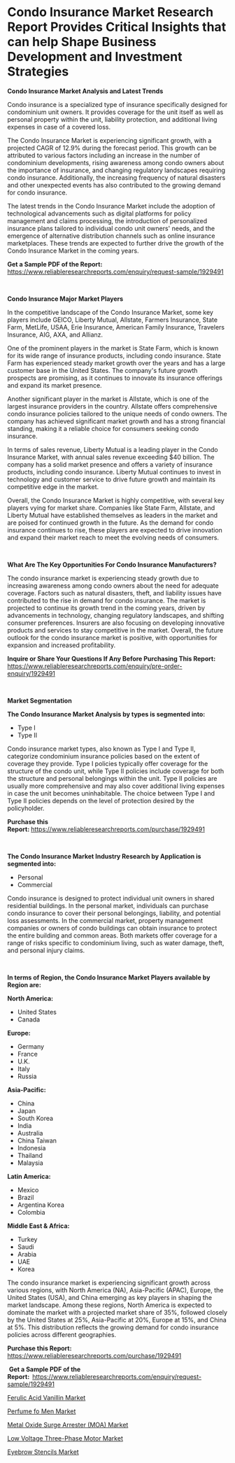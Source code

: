 <p><h1>Condo Insurance Market Research Report Provides Critical Insights that can help Shape Business Development and Investment Strategies</h1></p><p><strong>Condo Insurance Market Analysis and Latest Trends</strong></p>
<p><p>Condo insurance is a specialized type of insurance specifically designed for condominium unit owners. It provides coverage for the unit itself as well as personal property within the unit, liability protection, and additional living expenses in case of a covered loss.</p><p>The Condo Insurance Market is experiencing significant growth, with a projected CAGR of 12.9% during the forecast period. This growth can be attributed to various factors including an increase in the number of condominium developments, rising awareness among condo owners about the importance of insurance, and changing regulatory landscapes requiring condo insurance. Additionally, the increasing frequency of natural disasters and other unexpected events has also contributed to the growing demand for condo insurance.</p><p>The latest trends in the Condo Insurance Market include the adoption of technological advancements such as digital platforms for policy management and claims processing, the introduction of personalized insurance plans tailored to individual condo unit owners' needs, and the emergence of alternative distribution channels such as online insurance marketplaces. These trends are expected to further drive the growth of the Condo Insurance Market in the coming years.</p></p>
<p><strong>Get a Sample PDF of the Report:&nbsp;</strong> <a href="https://www.reliableresearchreports.com/enquiry/request-sample/1929491">https://www.reliableresearchreports.com/enquiry/request-sample/1929491</a></p>
<p>&nbsp;</p>
<p><strong>Condo Insurance Major Market Players</strong></p>
<p><p>In the competitive landscape of the Condo Insurance Market, some key players include GEICO, Liberty Mutual, Allstate, Farmers Insurance, State Farm, MetLife, USAA, Erie Insurance, American Family Insurance, Travelers Insurance, AIG, AXA, and Allianz.</p><p>One of the prominent players in the market is State Farm, which is known for its wide range of insurance products, including condo insurance. State Farm has experienced steady market growth over the years and has a large customer base in the United States. The company's future growth prospects are promising, as it continues to innovate its insurance offerings and expand its market presence.</p><p>Another significant player in the market is Allstate, which is one of the largest insurance providers in the country. Allstate offers comprehensive condo insurance policies tailored to the unique needs of condo owners. The company has achieved significant market growth and has a strong financial standing, making it a reliable choice for consumers seeking condo insurance.</p><p>In terms of sales revenue, Liberty Mutual is a leading player in the Condo Insurance Market, with annual sales revenue exceeding $40 billion. The company has a solid market presence and offers a variety of insurance products, including condo insurance. Liberty Mutual continues to invest in technology and customer service to drive future growth and maintain its competitive edge in the market.</p><p>Overall, the Condo Insurance Market is highly competitive, with several key players vying for market share. Companies like State Farm, Allstate, and Liberty Mutual have established themselves as leaders in the market and are poised for continued growth in the future. As the demand for condo insurance continues to rise, these players are expected to drive innovation and expand their market reach to meet the evolving needs of consumers.</p></p>
<p>&nbsp;</p>
<p><strong>What Are The Key Opportunities For Condo Insurance Manufacturers?</strong></p>
<p><p>The condo insurance market is experiencing steady growth due to increasing awareness among condo owners about the need for adequate coverage. Factors such as natural disasters, theft, and liability issues have contributed to the rise in demand for condo insurance. The market is projected to continue its growth trend in the coming years, driven by advancements in technology, changing regulatory landscapes, and shifting consumer preferences. Insurers are also focusing on developing innovative products and services to stay competitive in the market. Overall, the future outlook for the condo insurance market is positive, with opportunities for expansion and increased profitability.</p></p>
<p><strong>Inquire or Share Your Questions If Any Before Purchasing This Report:</strong> <a href="https://www.reliableresearchreports.com/enquiry/pre-order-enquiry/1929491">https://www.reliableresearchreports.com/enquiry/pre-order-enquiry/1929491</a></p>
<p>&nbsp;</p>
<p><strong>Market Segmentation</strong></p>
<p><strong>The Condo Insurance Market Analysis by types is segmented into:</strong></p>
<p><ul><li>Type I</li><li>Type II</li></ul></p>
<p><p>Condo insurance market types, also known as Type I and Type II, categorize condominium insurance policies based on the extent of coverage they provide. Type I policies typically offer coverage for the structure of the condo unit, while Type II policies include coverage for both the structure and personal belongings within the unit. Type II policies are usually more comprehensive and may also cover additional living expenses in case the unit becomes uninhabitable. The choice between Type I and Type II policies depends on the level of protection desired by the policyholder.</p></p>
<p><strong>Purchase this Report:&nbsp;</strong><a href="https://www.reliableresearchreports.com/purchase/1929491">https://www.reliableresearchreports.com/purchase/1929491</a></p>
<p>&nbsp;</p>
<p><strong>The Condo Insurance Market Industry Research by Application is segmented into:</strong></p>
<p><ul><li>Personal</li><li>Commercial</li></ul></p>
<p><p>Condo insurance is designed to protect individual unit owners in shared residential buildings. In the personal market, individuals can purchase condo insurance to cover their personal belongings, liability, and potential loss assessments. In the commercial market, property management companies or owners of condo buildings can obtain insurance to protect the entire building and common areas. Both markets offer coverage for a range of risks specific to condominium living, such as water damage, theft, and personal injury claims.</p></p>
<p>&nbsp;</p>
<p><strong>In terms of Region, the Condo Insurance Market Players available by Region are:</strong></p>
<p>
    <p> <strong> North America: </strong>
        <ul>
            <li>United States</li>
            <li>Canada</li>
        </ul>
        </p> 
    <p> <strong> Europe: </strong>
        <ul>
            <li>Germany</li>
            <li>France</li>
            <li>U.K.</li>
            <li>Italy</li>
            <li>Russia</li>
        </ul>
        </p> 
    <p> <strong> Asia-Pacific: </strong>
        <ul>
            <li>China</li>
            <li>Japan</li>
            <li>South Korea</li>
            <li>India</li>
            <li>Australia</li>
            <li>China Taiwan</li>
            <li>Indonesia</li>
            <li>Thailand</li>
            <li>Malaysia</li>
        </ul>
        </p> 
    <p> <strong> Latin America: </strong>
        <ul>
            <li>Mexico</li>
            <li>Brazil</li>
            <li>Argentina Korea</li>
            <li>Colombia</li>
        </ul>
        </p> 
    <p> <strong> Middle East & Africa: </strong>
        <ul>
            <li>Turkey</li>
            <li>Saudi</li>
            <li>Arabia</li>
            <li>UAE</li>
            <li>Korea</li>
        </ul>
    </p>
    </p>
<p><p>The condo insurance market is experiencing significant growth across various regions, with North America (NA), Asia-Pacific (APAC), Europe, the United States (USA), and China emerging as key players in shaping the market landscape. Among these regions, North America is expected to dominate the market with a projected market share of 35%, followed closely by the United States at 25%, Asia-Pacific at 20%, Europe at 15%, and China at 5%. This distribution reflects the growing demand for condo insurance policies across different geographies.</p></p>
<p><strong>Purchase this Report: </strong><a href="https://www.reliableresearchreports.com/purchase/1929491">https://www.reliableresearchreports.com/purchase/1929491</a></p>
<p>&nbsp;<strong>Get a Sample PDF of the Report:&nbsp;&nbsp;</strong><a href="https://www.reliableresearchreports.com/enquiry/request-sample/1929491">https://www.reliableresearchreports.com/enquiry/request-sample/1929491</a></p>
<p><strong></strong></p>
<p><p><a href="https://angry-finch-aaf.notion.site/Ferulic-Acid-Vanillin-Market-Size-Share-Trends-Analysis-Report-By-Application-Regional-Outlook--00c87389a3a74d1a85a0ebff38c46aba">Ferulic Acid Vanillin Market</a></p><p><a href="https://view.publitas.com/reportprime-1/perfume-fo-men-market-offers-provide-insightful-data-for-the-time-period-from-2024-to-2031-and-also-provide-analysis-based-on-application-type-and-region/">Perfume fo Men Market</a></p><p><a href="https://chivalrous-flock-a86.notion.site/Global-Metal-Oxide-Surge-Arrester-MOA-Market-Size-and-Market-Trends-Insights-and-Projections-from-604f98997bf74b729f97f5b68e835fd1">Metal Oxide Surge Arrester (MOA) Market</a></p><p><a href="https://faithful-glue-af3.notion.site/Low-Voltage-Three-Phase-Motor-Market-Research-Report-Provides-thorough-Industry-Overview-which-offe-66387476987e4ad9afc1c5cd5e0e3538">Low Voltage Three-Phase Motor Market</a></p><p><a href="https://view.publitas.com/reportprime-1/eyebrow-stencils-market-challenges-opportunities-and-growth-drivers-and-major-market-players-forecasted-for-period-from-2024-2031/">Eyebrow Stencils Market</a></p></p>
